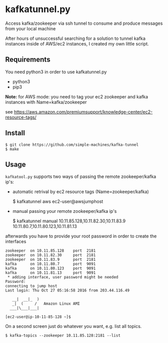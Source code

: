 
kafkatunnel.py
============
Access kafka/zookeeper via ssh tunnel to consume and produce messages from your local machine

After hours of unsuccessful searching for a solution to tunnel kafka instances inside of AWS/ec2 instances, I created my own little script.

Requirements
------------
You need python3 in order to use kafkatunnel.py

* python3
* pip3

**Note:** for AWS mode: you need to tag your ec2 zookeeper and kafka instances with Name=kafka/zookeeper

see https://aws.amazon.com/premiumsupport/knowledge-center/ec2-resource-tags/

Install
-------

    $ git clone https://github.com/simple-machines/kafka-tunnel
    $ make

Usage
-----

`kafkatool.py` supports two ways of passing the remote zookeeper/kafka ip's:

* automatic retrival by ec2 resource tags (Name=zookeeper/kafka)

    $ kafkatunnel aws ec2-user@awsjumphost

* manual passing your remote zookeeper/kafka ip's

    $ kafkatunnel manual 10.11.85.128,10.11.82.30,10.11.83.9 10.11.80.7,10.11.80.123,10.11.81.13

afterwards you have to provide your root password in order to create the interfaces

    zookeeper  on 10.11.85.128    port  2181
    zookeeper  on 10.11.82.30     port  2181
    zookeeper  on 10.11.83.9      port  2181
    kafka      on 10.11.80.7      port  9091
    kafka      on 10.11.80.123    port  9091
    kafka      on 10.11.81.13     port  9091
     * adding interface, user password might be needed
    Password:
    connecting to jump host
    Last login: Thu Oct 27 05:16:58 2016 from 203.44.116.49

       __|  __|_  )
       _|  (     /   Amazon Linux AMI
      ___|\___|___|

    [ec2-user@ip-10-11-85-128 ~]$

On a second screen just do whatever you want, e.g. list all topics.

    $ kafka-topics --zookeeper 10.11.85.128:2181 --list
